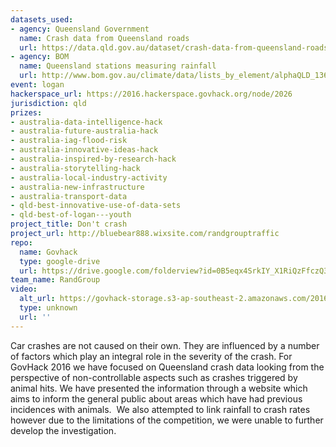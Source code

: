 ```yaml
---
datasets_used:
- agency: Queensland Government
  name: Crash data from Queensland roads
  url: https://data.qld.gov.au/dataset/crash-data-from-queensland-roads/resource/e88943c0-5968-4972-a15f-38e120d72ec0
- agency: BOM
  name: Queensland stations measuring rainfall
  url: http://www.bom.gov.au/climate/data/lists_by_element/alphaQLD_136.txt
event: logan
hackerspace_url: https://2016.hackerspace.govhack.org/node/2026
jurisdiction: qld
prizes:
- australia-data-intelligence-hack
- australia-future-australia-hack
- australia-iag-flood-risk
- australia-innovative-ideas-hack
- australia-inspired-by-research-hack
- australia-storytelling-hack
- australia-local-industry-activity
- australia-new-infrastructure
- australia-transport-data
- qld-best-innovative-use-of-data-sets
- qld-best-of-logan---youth
project_title: Don't crash
project_url: http://bluebear888.wixsite.com/randgrouptraffic
repo:
  name: Govhack
  type: google-drive
  url: https://drive.google.com/folderview?id=0B5eqx4SrkIY_X1RiQzFfczQ3SzQ&usp=sharing
team_name: RandGroup
video:
  alt_url: https://govhack-storage.s3-ap-southeast-2.amazonaws.com/2016/RandGroup%20Govhack%202016.mp4
  type: unknown
  url: ''
---
```


Car crashes are not caused on their own. They are influenced by a number of factors which play an integral role in the severity of the crash.
For GovHack 2016 we have focused on Queensland crash data looking from the perspective of non-controllable aspects such as crashes triggered by animal hits. We have presented the information through a website which aims to inform the general public about areas which have had previous incidences with animals. 
We also attempted to link rainfall to crash rates however due to the limitations of the competition, we were unable to further develop the investigation.